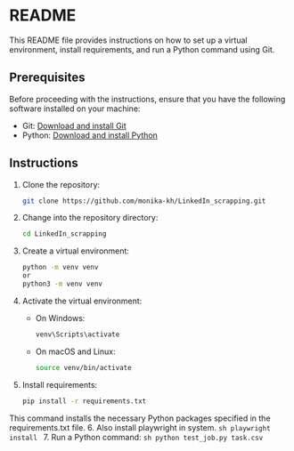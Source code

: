 # README

This README file provides instructions on how to set up a virtual environment, install requirements, and run a Python command using Git.

## Prerequisites

Before proceeding with the instructions, ensure that you have the following software installed on your machine:

- Git: [Download and install Git](https://git-scm.com/downloads)
- Python: [Download and install Python](https://www.python.org/downloads/)

## Instructions

1. Clone the repository: 

    ```sh
    git clone https://github.com/monika-kh/LinkedIn_scrapping.git
    ```
2. Change into the repository directory:
    ```sh
    cd LinkedIn_scrapping
    ```
3. Create a virtual environment:
    ```sh
    python -m venv venv
    or
    python3 -m venv venv
    ```
4. Activate the virtual environment:

    - On Windows:
      ```sh
      venv\Scripts\activate
      ```
    - On macOS and Linux:
      ```sh
      source venv/bin/activate
      ```
5. Install requirements:
    ```sh
    pip install -r requirements.txt
    ```
  This command installs the necessary Python packages specified in the requirements.txt file.
6. Also install playwright in system.
    ```sh
    playwright install
    ```
7. Run a Python command:
    ```sh
    python test_job.py task.csv
    ```

